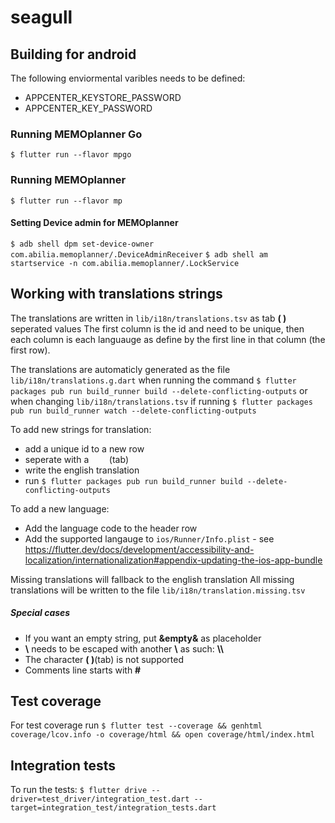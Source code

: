 # seagull


## Building for android
The following enviormental varibles needs to be defined:
- APPCENTER_KEYSTORE_PASSWORD
- APPCENTER_KEY_PASSWORD

### Running MEMOplanner Go
`$ flutter run --flavor mpgo`

### Running MEMOplanner
`$ flutter run --flavor mp`
#### Setting Device admin for MEMOplanner
`$ adb shell dpm set-device-owner com.abilia.memoplanner/.DeviceAdminReceiver`
`$ adb shell am startservice -n com.abilia.memoplanner/.LockService`

## Working with translations strings
The translations are written in `lib/i18n/translations.tsv` as tab **(	)** seperated values
The first column is the id and need to be unique, then each column is each languauge as define by the first line in that column (the first row).

The translations are automaticly generated as the file `lib/i18n/translations.g.dart` when running the command  `$ flutter packages pub run build_runner build --delete-conflicting-outputs` or when changing `lib/i18n/translations.tsv` if running `$ flutter packages pub run build_runner watch --delete-conflicting-outputs`

To add new strings for translation:
 - add a unique id to a new row
 - seperate with a `	`(tab)
 - write the english translation 
- run `$ flutter packages pub run build_runner build --delete-conflicting-outputs`

To add a new language:
 - Add the language code to the header row
 - Add the supported langauge to `ios/Runner/Info.plist` - see https://flutter.dev/docs/development/accessibility-and-localization/internationalization#appendix-updating-the-ios-app-bundle

Missing translations will fallback to the english translation
All missing translations will be written to the file `lib/i18n/translation.missing.tsv`

##### Special cases
- If you want an empty string, put **&empty&** as placeholder
- **\\** needs to be escaped with another **\\** as such: **\\\\**
- The character **(	)**(tab) is not supported
- Comments line starts with **#**

## Test coverage
For test coverage run
`$ flutter test --coverage && genhtml coverage/lcov.info -o coverage/html && open coverage/html/index.html`

## Integration tests
To run the tests:
`$ flutter drive --driver=test_driver/integration_test.dart --target=integration_test/integration_tests.dart`